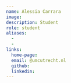 ```yaml
---
name: Alessia Carrara
image: 
description: Student
role: student
aliases:
  - 
  -
links: 
  home-page: 
  email: @umcutrecht.nl
  github: 
  linkedin: 
---
```

